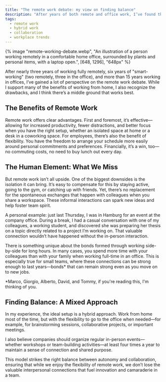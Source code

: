 ```yaml
---
title: "The remote work debate: my view on finding balance"
description: "After years of both remote and office work, I’ve found that while remote work offers flexibility and focus, it can lack the spontaneous connections that spark creativity and build team bonds."
tags:
  - remote work
  - hybrid work
  - collaboration
  - workplace trends
---
```


{% image "remote-working-debate.webp", "An illustration of a person working remotely in a comfortable home office, surrounded by plants and personal items, with a laptop open.", [648, 1296], "648px" %}

After nearly three years of working fully remotely, six years of "smart-working" (two remotely, three in the office), and more than 15 years working in offices, I’ve gained a lot of perspective on the remote work debate. While I support many of the benefits of working from home, I also recognize the drawbacks, and I think there’s a middle ground that works best.

## The Benefits of Remote Work

Remote work offers clear advantages. First and foremost, it’s effective—allowing for increased productivity, fewer distractions, and better focus when you have the right setup, whether an isolated space at home or a desk in a coworking space. For employees, there’s also the benefit of flexibility. You have the freedom to arrange your schedule more easily around personal commitments and preferences. Financially, it’s a win, too—no commuting costs, no need to buy lunch out every day.

## The Human Element: What We Miss

But remote work isn’t all upside. One of the biggest downsides is the isolation it can bring. It’s easy to compensate for this by staying active, going to the gym, or catching up with friends. Yet, there’s no replacement for the spontaneous exchanges that happen with colleagues when you share a workspace. These informal interactions can spark new ideas and help foster team spirit.

A personal example: just last Thursday, I was in Hamburg for an event at the company office. During a break, I had a casual conversation with one of my colleagues, a working student, and discovered she was preparing her thesis on a topic directly related to a project I’m working on. That valuable connection wouldn’t have happened without the in-person interaction.

There is something unique about the bonds formed through working side-by-side for long hours. In many cases, you spend more time with your colleagues than with your family when working full-time in an office. This is especially true for small teams, where these connections can be strong enough to last years—bonds\* that can remain strong even as you move on to new jobs.

\*Marco, Giorgio, Alberto, David, and Tommy, if you're reading this, I'm thinking of you.

## Finding Balance: A Mixed Approach

In my experience, the ideal setup is a hybrid approach. Work from home most of the time, but with the flexibility to go to the office when needed—for example, for brainstorming sessions, collaborative projects, or important meetings.

I also believe companies should organize regular in-person events—whether workshops or team-building activities—at least four times a year to maintain a sense of connection and shared purpose.

This model strikes the right balance between autonomy and collaboration, ensuring that while we enjoy the flexibility of remote work, we don’t lose the valuable interpersonal connections that fuel innovation and camaraderie in a team.
